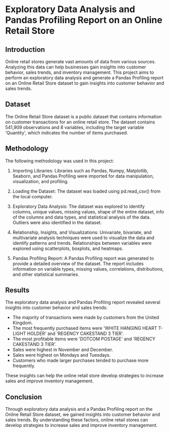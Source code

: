 # Exploratory Data Analysis and Pandas Profiling Report on an Online Retail Store

## Introduction

Online retail stores generate vast amounts of data from various sources. Analyzing this data can help businesses gain insights into customer behavior, sales trends, and inventory management. This project aims to perform an exploratory data analysis and generate a Pandas Profiling report on an Online Retail Store dataset to gain insights into customer behavior and sales trends.

## Dataset

The Online Retail Store dataset is a public dataset that contains information on customer transactions for an online retail store. The dataset contains 541,909 observations and 8 variables, including the target variable 'Quantity', which indicates the number of items purchased.

## Methodology

The following methodology was used in this project:

1. Importing Libraries: Libraries such as Pandas, Numpy, Matplotlib, Seaborn, and Pandas Profiling were imported for data manipulation, visualization, and profiling.

2. Loading the Dataset: The dataset was loaded using pd.read_csv() from the local computer.

3. Exploratory Data Analysis: The dataset was explored to identify columns, unique values, missing values, shape of the entire dataset, info of the columns and data types, and statistical analysis of the data. Outliers were also identified in the dataset.

4. Relationship, Insights, and Visualizations: Univariate, bivariate, and multivariate analysis techniques were used to visualize the data and identify patterns and trends. Relationships between variables were explored using scatterplots, boxplots, and heatmaps.

5. Pandas Profiling Report: A Pandas Profiling report was generated to provide a detailed overview of the dataset. The report includes information on variable types, missing values, correlations, distributions, and other statistical summaries.

## Results

The exploratory data analysis and Pandas Profiling report revealed several insights into customer behavior and sales trends:

- The majority of transactions were made by customers from the United Kingdom.
- The most frequently purchased items were 'WHITE HANGING HEART T-LIGHT HOLDER' and 'REGENCY CAKESTAND 3 TIER'.
- The most profitable items were 'DOTCOM POSTAGE' and 'REGENCY CAKESTAND 3 TIER'.
- Sales were highest in November and December.
- Sales were highest on Mondays and Tuesdays.
- Customers who made larger purchases tended to purchase more frequently.

These insights can help the online retail store develop strategies to increase sales and improve inventory management.

## Conclusion

Through exploratory data analysis and a Pandas Profiling report on the Online Retail Store dataset, we gained insights into customer behavior and sales trends. By understanding these factors, online retail stores can develop strategies to increase sales and improve inventory management.